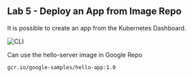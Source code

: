 ## Lab 5 - Deploy an App from Image Repo

It is possible to create an app from the Kubernetes Dashboard. 

![CLI](https://github.com/jdyver/blob/master/screenshots/lab5a_sockshop-namespace.png)

Can use the hello-server image in Google Repo

```
gcr.io/google-samples/hello-app:1.0
```
